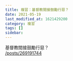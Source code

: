 ```yaml
---
title: 複習：基督教間接鼓勵行惡？
date: 2021-05-19
last_modified_at: 1621429200
category: 複習
tags: []
sidebar: 
---
```


<p>基督教間接鼓勵行惡？<br/>
<a href="/posts/269191744" target="_blank">/posts/269191744</a></p>
<p> </p>
